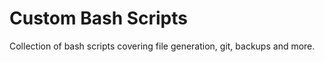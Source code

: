 # Custom Bash Scripts
Collection of bash scripts covering file generation, git, backups and more.


